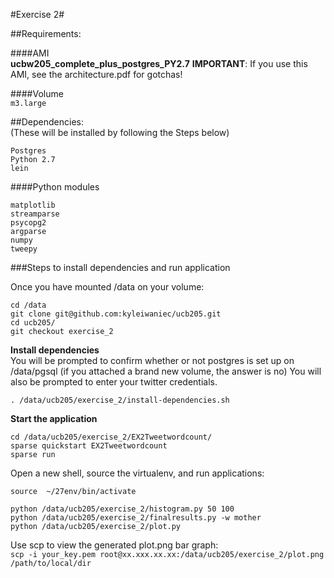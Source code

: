 #Exercise 2#


##Requirements:

####AMI   
__ucbw205_complete_plus_postgres_PY2.7__ 
__IMPORTANT__: If you use this AMI, see the architecture.pdf for gotchas!

####Volume   
`m3.large`

##Dependencies:   
(These will be installed by following the Steps below)
```
Postgres
Python 2.7
lein
```
####Python modules
```
matplotlib
streamparse
psycopg2
argparse
numpy
tweepy
```

###Steps to install dependencies and run application

Once you have mounted /data on your volume:   
```
cd /data
git clone git@github.com:kyleiwaniec/ucb205.git
cd ucb205/
git checkout exercise_2
```

__Install dependencies__    
You will be prompted to confirm whether or not postgres is set up on /data/pgsql (if you attached a brand new volume, the answer is no)   You will also be prompted to enter your twitter credentials.


`. /data/ucb205/exercise_2/install-dependencies.sh`


__Start the application__
```
cd /data/ucb205/exercise_2/EX2Tweetwordcount/
sparse quickstart EX2Tweetwordcount
sparse run
```

Open a new shell, source the virtualenv, and run applications:
```
source  ~/27env/bin/activate   

python /data/ucb205/exercise_2/histogram.py 50 100
python /data/ucb205/exercise_2/finalresults.py -w mother
python /data/ucb205/exercise_2/plot.py

```

Use scp to view the generated plot.png bar graph:   
`scp -i your_key.pem root@xx.xxx.xx.xx:/data/ucb205/exercise_2/plot.png /path/to/local/dir`



